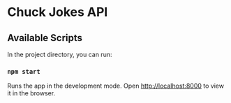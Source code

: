 # Chuck Jokes API

## Available Scripts

In the project directory, you can run:

### `npm start`

Runs the app in the development mode.
Open [http://localhost:8000](http://localhost:8000) to view it in the browser.


